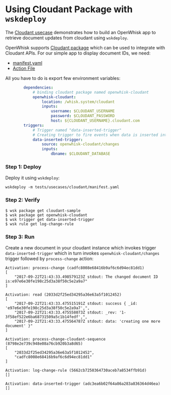 # Using Cloudant Package with `wskdeploy`

The [Cloudant usecase](https://github.com/apache/incubator-openwhisk-wskdeploy/tree/master/tests/usecases/slack) demonstrates how to build an OpenWhisk app to retrieve document updates from cloudant using `wskdeploy`.

OpenWhisk supports [Cloudant package](https://github.com/apache/incubator-openwhisk-package-cloudant) which can be used to integrate with Cloudant APIs. For our simple app to display document IDs,  we need:
 
- [manifest.yaml](https://github.com/apache/incubator-openwhisk-wskdeploy/blob/master/tests/usecases/cloudant/manifest.yaml)
- [Action File](https://github.com/apache/incubator-openwhisk-wskdeploy/blob/master/tests/usecases/cloudant/src/process-change.js)

All you have to do is export few environment variables:

```yaml
        dependencies:
            # binding cloudant package named openwhisk-cloudant
            openwhisk-cloudant:
                location: /whisk.system/cloudant
                inputs:
                    username: $CLOUDANT_USERNAME
                    password: $CLOUDANT_PASSWORD
                    host: ${CLOUDANT_USERNAME}.cloudant.com
        triggers:
            # Trigger named "data-inserted-trigger"
            # Creating trigger to fire events when data is inserted into database
            data-inserted-trigger:
                source: openwhisk-cloudant/changes
                inputs:
                    dbname: $CLOUDANT_DATABASE
```

### Step 1: Deploy

Deploy it using `wskdeploy`:

```
wskdeploy -m tests/usecases/cloudant/manifest.yaml 
```

### Step 2: Verify

```
$ wsk package get cloudant-sample
$ wsk package get openwhisk-cloudant
$ wsk trigger get data-inserted-trigger 
$ wsk rule get log-change-rule 
```
### Step 3: Run

Create a new document in your cloudant instance which invokes trigger `data-inserted-trigger`
which in turn invokes `openwhisk-cloudant/changes` trigger followed by `process-change` action:

```
Activation: process-change (cadfc8008e68416b9af6c6d94ec81dd1)
[
    "2017-09-22T21:43:33.498579123Z stdout: The changed document ID is:e97e6e30fe198c25d3a38f50c5e2a9a7"
]

Activation: read (2033d2f25ed34295a36e63a5f1012452)
[
    "2017-09-22T21:43:33.475515191Z stdout: success { _id: 'e97e6e30fe198c25d3a38f50c5e2a9a7',",
    "2017-09-22T21:43:33.475558073Z stdout: _rev: '1-3f58ef522e6ba68731509a5c1b14fedf',",
    "2017-09-22T21:43:33.475564787Z stdout: data: 'creating one more document' }"
]

Activation: process-change-cloudant-sequence (8798e2e739c948e08a76cb920b3a8d65)
[
    "2033d2f25ed34295a36e63a5f1012452",
    "cadfc8008e68416b9af6c6d94ec81dd1"
]

Activation: log-change-rule (5662cb7250364730aceb7a8534ffb91d)
[]

Activation: data-inserted-trigger (adc3ea6b02f64a86a283a836364d46ea)
[]
```
